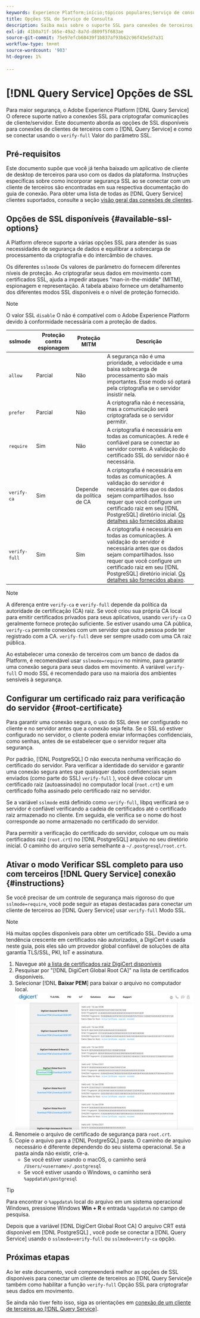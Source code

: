 ```yaml
---
keywords: Experience Platform;início;tópicos populares;Serviço de consulta;serviço de consulta;conectar;conectar ao serviço de consulta;SSL;ssl;sslmode;
title: Opções SSL do Serviço de Consulta
description: Saiba mais sobre o suporte SSL para conexões de terceiros ao Adobe Experience Platform Query Service e como se conectar usando o modo SSL verify-full.
exl-id: 41b0a71f-165e-49a2-8a7d-d809f5f683ae
source-git-commit: 75e97efcb68439f1b837af93b62c96f43e5d7a31
workflow-type: tm+mt
source-wordcount: '903'
ht-degree: 1%

---
```


# [!DNL Query Service] Opções de SSL

Para maior segurança, o Adobe Experience Platform [!DNL Query Service] O oferece suporte nativo a conexões SSL para criptografar comunicações de cliente/servidor. Este documento aborda as opções de SSL disponíveis para conexões de clientes de terceiros com o [!DNL Query Service] e como se conectar usando o `verify-full` Valor do parâmetro SSL.

## Pré-requisitos

Este documento supõe que você já tenha baixado um aplicativo de cliente de desktop de terceiros para uso com os dados da plataforma. Instruções específicas sobre como incorporar segurança SSL ao se conectar com um cliente de terceiros são encontradas em sua respectiva documentação do guia de conexão. Para obter uma lista de todas as [!DNL Query Service] clientes suportados, consulte a seção [visão geral das conexões de clientes](./overview.md).

## Opções de SSL disponíveis {#available-ssl-options}

A Platform oferece suporte a várias opções SSL para atender às suas necessidades de segurança de dados e equilibrar a sobrecarga de processamento da criptografia e do intercâmbio de chaves.

Os diferentes `sslmode` Os valores de parâmetro do fornecem diferentes níveis de proteção. Ao criptografar seus dados em movimento com certificados SSL, ajuda a impedir ataques &quot;man-in-the-middle&quot; (MITM), espionagem e representação. A tabela abaixo fornece um detalhamento dos diferentes modos SSL disponíveis e o nível de proteção fornecido.

>[!NOTE]
>
> O valor SSL `disable` O não é compatível com o Adobe Experience Platform devido à conformidade necessária com a proteção de dados.

| sslmode | Proteção contra espionagem | Proteção MITM | Descrição |
|---|---|---|---|
| `allow` | Parcial | Não | A segurança não é uma prioridade, a velocidade e uma baixa sobrecarga de processamento são mais importantes. Esse modo só optará pela criptografia se o servidor insistir nela. |
| `prefer` | Parcial | Não | A criptografia não é necessária, mas a comunicação será criptografada se o servidor permitir. |
| `require` | Sim | Não | A criptografia é necessária em todas as comunicações. A rede é confiável para se conectar ao servidor correto. A validação do certificado SSL do servidor não é necessária. |
| `verify-ca` | Sim | Depende da política de CA | A criptografia é necessária em todas as comunicações. A validação do servidor é necessária antes que os dados sejam compartilhados. Isso requer que você configure um certificado raiz em seu [!DNL PostgreSQL] diretório inicial. [Os detalhes são fornecidos abaixo](#instructions) |
| `verify-full` | Sim | Sim | A criptografia é necessária em todas as comunicações. A validação do servidor é necessária antes que os dados sejam compartilhados. Isso requer que você configure um certificado raiz em seu [!DNL PostgreSQL] diretório inicial. [Os detalhes são fornecidos abaixo](#instructions). |

>[!NOTE]
>
>A diferença entre `verify-ca` e `verify-full` depende da política da autoridade de certificação (CA) raiz. Se você criou sua própria CA local para emitir certificados privados para seus aplicativos, usando `verify-ca` O geralmente fornece proteção suficiente. Se estiver usando uma CA pública, `verify-ca` permite conexões com um servidor que outra pessoa pode ter registrado com a CA. `verify-full` deve ser sempre usado com uma CA raiz pública.

Ao estabelecer uma conexão de terceiros com um banco de dados da Platform, é recomendável usar `sslmode=require` no mínimo, para garantir uma conexão segura para seus dados em movimento. A variável `verify-full` O modo SSL é recomendado para uso na maioria dos ambientes sensíveis à segurança.

## Configurar um certificado raiz para verificação do servidor {#root-certificate}

Para garantir uma conexão segura, o uso do SSL deve ser configurado no cliente e no servidor antes que a conexão seja feita. Se o SSL só estiver configurado no servidor, o cliente poderá enviar informações confidenciais, como senhas, antes de se estabelecer que o servidor requer alta segurança.

Por padrão, [!DNL PostgreSQL] O não executa nenhuma verificação do certificado do servidor. Para verificar a identidade do servidor e garantir uma conexão segura antes que quaisquer dados confidenciais sejam enviados (como parte do SSL) `verify-full` ), você deve colocar um certificado raiz (autoassinado) no computador local (`root.crt`) e um certificado folha assinado pelo certificado raiz no servidor.

Se a variável `sslmode` está definido como `verify-full`, libpq verificará se o servidor é confiável verificando a cadeia de certificados até o certificado raiz armazenado no cliente. Em seguida, ele verifica se o nome do host corresponde ao nome armazenado no certificado do servidor.

Para permitir a verificação do certificado do servidor, coloque um ou mais certificados raiz (`root.crt`) no [!DNL PostgreSQL] arquivo no seu diretório inicial. O caminho do arquivo seria semelhante a `~/.postgresql/root.crt`.

## Ativar o modo Verificar SSL completo para uso com terceiros [!DNL Query Service] conexão {#instructions}

Se você precisar de um controle de segurança mais rigoroso do que `sslmode=require`, você pode seguir as etapas destacadas para conectar um cliente de terceiros ao [!DNL Query Service] usar `verify-full` Modo SSL.

>[!NOTE]
>
>Há muitas opções disponíveis para obter um certificado SSL. Devido a uma tendência crescente em certificados não autorizados, a DigiCert é usada neste guia, pois eles são um provedor global confiável de soluções de alta garantia TLS/SSL, PKI, IoT e assinatura.

1. Navegue até [a lista de certificados raiz DigiCert disponíveis](https://www.digicert.com/kb/digicert-root-certificates.htm)
1. Pesquisar por &quot;[!DNL DigiCert Global Root CA]&quot; na lista de certificados disponíveis.
1. Selecionar [!DNL **Baixar PEM**] para baixar o arquivo no computador local.
   ![A lista de certificados raiz DigiCert disponíveis com Download PEM realçado.](../images/clients/ssl-modes/digicert.png)
1. Renomeie o arquivo de certificado de segurança para `root.crt`.
1. Copie o arquivo para a [!DNL PostgreSQL] pasta. O caminho de arquivo necessário é diferente dependendo do seu sistema operacional. Se a pasta ainda não existir, crie-a.
   - Se você estiver usando o macOS, o caminho será `/Users/<username>/.postgresql`
   - Se você estiver usando o Windows, o caminho será `%appdata%\postgresql`

>[!TIP]
>
>Para encontrar o `%appdata%` local do arquivo em um sistema operacional Windows, pressione Windows **Win + R** e entrada `%appdata%` no campo de pesquisa.

Depois que a variável [!DNL DigiCert Global Root CA] O arquivo CRT está disponível em [!DNL PostgreSQL] , você pode se conectar a [!DNL Query Service] usando o `sslmode=verify-full` ou `sslmode=verify-ca` opção.

## Próximas etapas

Ao ler este documento, você compreenderá melhor as opções de SSL disponíveis para conectar um cliente de terceiros ao [!DNL Query Service]e também como habilitar a função `verify-full` Opção SSL para criptografar seus dados em movimento.

Se ainda não tiver feito isso, siga as orientações em [conexão de um cliente de terceiros ao [!DNL Query Service]](./overview.md).
